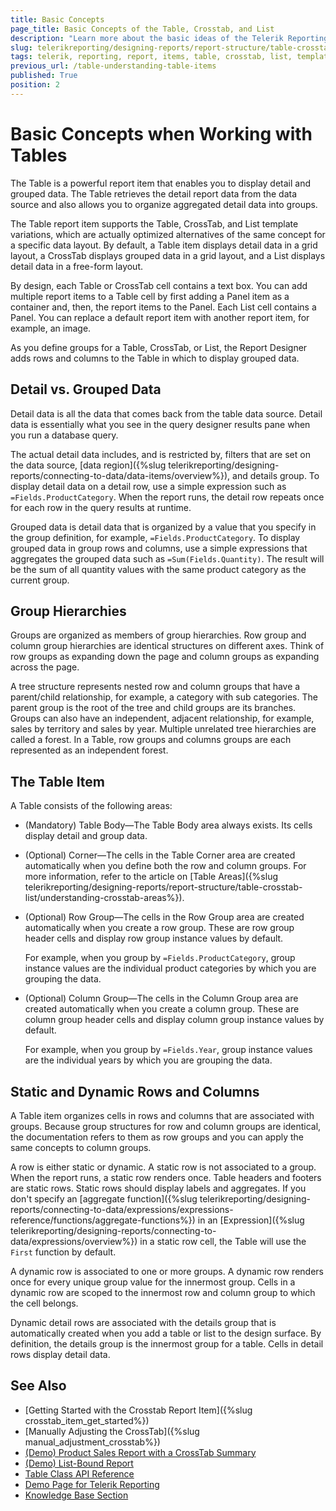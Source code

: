 ```yaml
---
title: Basic Concepts
page_title: Basic Concepts of the Table, Crosstab, and List
description: "Learn more about the basic ideas of the Telerik Reporting Table report item implementation and understand the detail and group data, group hierarchies, table items, and static and dynamic table rows and columns."
slug: telerikreporting/designing-reports/report-structure/table-crosstab-list/basic-concepts
tags: telerik, reporting, report, items, table, crosstab, list, templates, basic, concepts, detail, group, data, hierarchies, static, dynamic, rows, columns
previous_url: /table-understanding-table-items
published: True
position: 2
---
```


# Basic Concepts when Working with Tables

The Table is a powerful report item that enables you to display detail and grouped data. The Table retrieves the detail report data from the data source and also allows you to organize aggregated detail data into groups.

The Table report item supports the Table, CrossTab, and List template variations, which are actually optimized alternatives of the same concept for a specific data layout. By default, a Table item displays detail data in a grid layout, a CrossTab displays grouped data in a grid layout, and a List displays detail data in a free-form layout.

By design, each Table or CrossTab cell contains a text box. You can add multiple report items to a Table cell by first adding a Panel item as a container and, then, the report items to the Panel. Each List cell contains a Panel. You can replace a default report item with another report item, for example, an image.

As you define groups for a Table, CrossTab, or List, the Report Designer adds rows and columns to the Table in which to display grouped data.

## Detail vs. Grouped Data

Detail data is all the data that comes back from the table data source. Detail data is essentially what you see in the query designer results pane when you run a database query.

The actual detail data includes, and is restricted by, filters that are set on the data source, [data region]({%slug telerikreporting/designing-reports/connecting-to-data/data-items/overview%}), and details group. To display detail data on a detail row, use a simple expression such as `=Fields.ProductCategory`. When the report runs, the detail row repeats once for each row in the query results at runtime.

Grouped data is detail data that is organized by a value that you specify in the group definition, for example, `=Fields.ProductCategory`. To display grouped data in group rows and columns, use a simple expressions that aggregates the grouped data such as `=Sum(Fields.Quantity)`. The result will be the sum of all quantity values with the same product category as the current group.

## Group Hierarchies

Groups are organized as members of group hierarchies. Row group and column group hierarchies are identical structures on different axes. Think of row groups as expanding down the page and column groups as expanding across the page.

A tree structure represents nested row and column groups that have a parent/child relationship, for example, a category with sub categories. The parent group is the root of the tree and child groups are its branches. Groups can also have an independent, adjacent relationship, for example, sales by territory and sales by year. Multiple unrelated tree hierarchies are called a forest. In a Table, row groups and columns groups are each represented as an independent forest.

## The Table Item

A Table consists of the following areas:

* (Mandatory) Table Body&mdash;The Table Body area always exists. Its cells display detail and group data.
* (Optional) Corner&mdash;The cells in the Table Corner area are created automatically when you define both the row and column groups. For more information, refer to the article on [Table Areas]({%slug telerikreporting/designing-reports/report-structure/table-crosstab-list/understanding-crosstab-areas%}).
* (Optional) Row Group&mdash;The cells in the Row Group area are created automatically when you create a row group. These are row group header cells and display row group instance values by default.

	For example, when you group by `=Fields.ProductCategory`, group instance values are the individual product categories by which you are grouping the data.

* (Optional) Column Group&mdash;The cells in the Column Group area are created automatically when you create a column group. These are column group header cells and display column group instance values by default.

	For example, when you group by `=Fields.Year`, group instance values are the individual years by which you are grouping the data.

## Static and Dynamic Rows and Columns

A Table item organizes cells in rows and columns that are associated with groups. Because group structures for row and column groups are identical, the documentation refers to them as row groups and you can apply the same concepts to column groups.

A row is either static or dynamic. A static row is not associated to a group. When the report runs, a static row renders once. Table headers and footers are static rows. Static rows should display labels and aggregates. If you don't specify an [aggregate function]({%slug telerikreporting/designing-reports/connecting-to-data/expressions/expressions-reference/functions/aggregate-functions%}) in an [Expression]({%slug telerikreporting/designing-reports/connecting-to-data/expressions/overview%}) in a static row cell, the Table will use the `First` function by default.

A dynamic row is associated to one or more groups. A dynamic row renders once for every unique group value for the innermost group. Cells in a dynamic row are scoped to the innermost row and column group to which the cell belongs.

Dynamic detail rows are associated with the details group that is automatically created when you add a table or list to the design surface. By definition, the details group is the innermost group for a table. Cells in detail rows display detail data.

## See Also

* [Getting Started with the Crosstab Report Item]({%slug crosstab_item_get_started%})
* [Manually Adjusting the CrossTab]({%slug manual_adjustment_crosstab%})
* [(Demo) Product Sales Report with a CrossTab Summary](https://demos.telerik.com/reporting/product-sales)
* [(Demo) List-Bound Report](https://demos.telerik.com/reporting/list-bound-report)
* [Table Class API Reference](/api/telerik.reporting.table)
* [Demo Page for Telerik Reporting](https://demos.telerik.com/reporting)
* [Knowledge Base Section](/knowledge-base)
